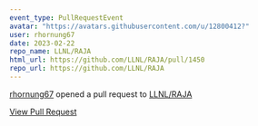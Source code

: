 ```yaml
---
event_type: PullRequestEvent
avatar: "https://avatars.githubusercontent.com/u/12800412?"
user: rhornung67
date: 2023-02-22
repo_name: LLNL/RAJA
html_url: https://github.com/LLNL/RAJA/pull/1450
repo_url: https://github.com/LLNL/RAJA
---
```


<a href='https://github.com/rhornung67' target='_blank'>rhornung67</a> opened a pull request to <a href='https://github.com/LLNL/RAJA' target='_blank'>LLNL/RAJA</a>

<a href='https://github.com/LLNL/RAJA/pull/1450' target='_blank'>View Pull Request</a>